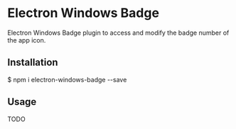 # Electron Windows Badge

Electron Windows Badge plugin to access and modify the badge number of the app icon.

## Installation
  $ npm i electron-windows-badge --save

## Usage
  TODO

